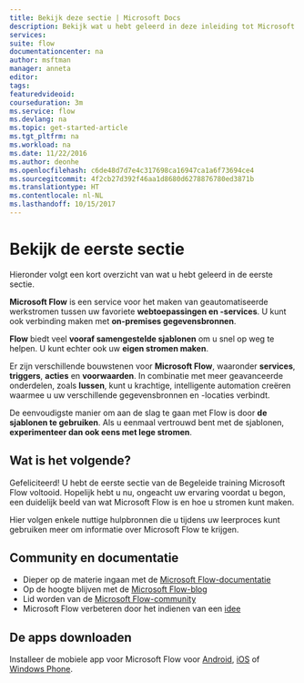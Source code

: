 ```yaml
---
title: Bekijk deze sectie | Microsoft Docs
description: Bekijk wat u hebt geleerd in deze inleiding tot Microsoft Flow.
services: 
suite: flow
documentationcenter: na
author: msftman
manager: anneta
editor: 
tags: 
featuredvideoid: 
courseduration: 3m
ms.service: flow
ms.devlang: na
ms.topic: get-started-article
ms.tgt_pltfrm: na
ms.workload: na
ms.date: 11/22/2016
ms.author: deonhe
ms.openlocfilehash: c6de48d7d7e4c317698ca16947ca1a6f73694ce4
ms.sourcegitcommit: 4f2cb27d392f46aa1d8680d6278876780ed3871b
ms.translationtype: HT
ms.contentlocale: nl-NL
ms.lasthandoff: 10/15/2017
---
```

# <a name="review-the-first-section"></a>Bekijk de eerste sectie
Hieronder volgt een kort overzicht van wat u hebt geleerd in de eerste sectie.

**Microsoft Flow** is een service voor het maken van geautomatiseerde werkstromen tussen uw favoriete **webtoepassingen en -services**.  U kunt ook verbinding maken met **on-premises gegevensbronnen**.

**Flow** biedt veel **vooraf samengestelde sjablonen** om u snel op weg te helpen. U kunt echter ook uw **eigen stromen maken**.   

Er zijn verschillende bouwstenen voor **Microsoft Flow**, waaronder **services**, **triggers**, **acties** en **voorwaarden**.  In combinatie met meer geavanceerde onderdelen, zoals **lussen**, kunt u krachtige, intelligente automation creëren waarmee u uw verschillende gegevensbronnen en -locaties verbindt.

De eenvoudigste manier om aan de slag te gaan met Flow is door **de sjablonen te gebruiken**.  Als u eenmaal vertrouwd bent met de sjablonen, **experimenteer dan ook eens met lege stromen**. 

## <a name="whats-next"></a>Wat is het volgende?
Gefeliciteerd! U hebt de eerste sectie van de Begeleide training Microsoft Flow voltooid. Hopelijk hebt u nu, ongeacht uw ervaring voordat u begon, een duidelijk beeld van wat Microsoft Flow is en hoe u stromen kunt maken. 

Hier volgen enkele nuttige hulpbronnen die u tijdens uw leerproces kunt gebruiken meer om informatie over Microsoft Flow te krijgen.

## <a name="community-and-documentation"></a>Community en documentatie
* Dieper op de materie ingaan met de [Microsoft Flow-documentatie](https://aka.ms/q2613b)
* Op de hoogte blijven met de [Microsoft Flow-blog](https://flow.microsoft.com/blog/)
* Lid worden van de [Microsoft Flow-community](https://powerusers.microsoft.com/t5/Microsoft-Flow-Community/ct-p/FlowCommunity)
* Microsoft Flow verbeteren door het indienen van een [idee](https://powerusers.microsoft.com/t5/Flow-Ideas/idb-p/FlowIdeas)

## <a name="get-the-apps"></a>De apps downloaden
Installeer de mobiele app voor Microsoft Flow voor [Android](https://aka.ms/flowmobiledocsandroid), [iOS](https://aka.ms/flowmobiledocsios) of [Windows Phone](https://aka.ms/flowmobilewindows).

